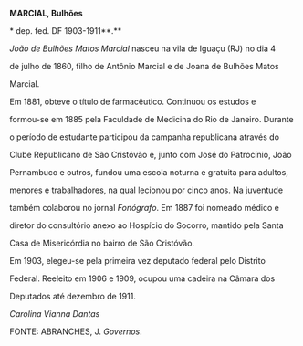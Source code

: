 **MARCIAL, Bulhões**



\* dep. fed. DF 1903-1911**.**



*João de Bulhões Matos Marcial* nasceu na vila de Iguaçu (RJ) no dia 4

de julho de 1860, filho de Antônio Marcial e de Joana de Bulhões Matos

Marcial.



Em 1881, obteve o título de farmacêutico. Continuou os estudos e

formou-se em 1885 pela Faculdade de Medicina do Rio de Janeiro. Durante

o período de estudante participou da campanha republicana através do

Clube Republicano de São Cristóvão e, junto com José do Patrocínio, João

Pernambuco e outros, fundou uma escola noturna e gratuita para adultos,

menores e trabalhadores, na qual lecionou por cinco anos. Na juventude

também colaborou no jornal *Fonógrafo*. Em 1887 foi nomeado médico e

diretor do consultório anexo ao Hospício do Socorro, mantido pela Santa

Casa de Misericórdia no bairro de São Cristóvão.



Em 1903, elegeu-se pela primeira vez deputado federal pelo Distrito

Federal. Reeleito em 1906 e 1909, ocupou uma cadeira na Câmara dos

Deputados até dezembro de 1911.



*Carolina Vianna Dantas*



FONTE: ABRANCHES, J. *Governos*.

